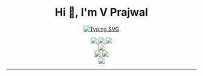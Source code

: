 <h1 align="center">Hi 👋, I'm V Prajwal</h1>

<div align="center">

[![Typing SVG](https://readme-typing-svg.demolab.com?font=Fira+Code&weight=900&size=26&duration=3000&pause=500&color=FDFEFE&background=2A2E3425&center=true&vCenter=true&&lines=AI+Engineer;LLM+Ops+%26+Research;Full+Stack+Developer;Cloud+Developer;Robotics+%26+IoT;Open-Source+Contributor;AI+for+Social+Impact)](https://git.io/typing-svg)

</div>

<div align="center">
    <a href="https://github.com/prajwalv77" target="_blank">
      <img src=https://img.shields.io/badge/github-%232E3440.svg?&style=for-the-badge&logo=github&logoColor=white />
    </a>
    <a href="https://www.linkedin.com/in/v-prajwal-372b3a21b/" target="_blank">
      <img src=https://img.shields.io/badge/linkedin-%232E3440.svg?&style=for-the-badge&logo=linkedin&logoColor=white />
    </a>
    <a href="https://x.com/Rick_Scientist_" target="_blank">
      <img src=https://img.shields.io/badge/twitter-%232E3440.svg?&style=for-the-badge&logo=twitter&logoColor=white />
    </a>
</div>  



<div align="center">
  <a href="https://github.com/prajwalv77">
    <img src="https://github-profile-trophy.vercel.app/?username=prajwalv77&theme=nord&no-frame=true&margin-w=5&row=1" />
  </a>
</div>

<div align="center">
  <a href="https://github.com/prajwalv77">
    <img src="https://github-readme-streak-stats.herokuapp.com/?user=prajwalv77&theme=nord&hide_border=true" />
  </a>
  <a href="https://github.com/prajwalv77">
    <img src="http://github-profile-summary-cards.vercel.app/api/cards/profile-details?username=prajwalv77&theme=nord_dark" />
  </a>
</div>

<div align="center">
  <a href="https://github.com/prajwalv77">
    <img src="https://github-readme-activity-graph.vercel.app/graph?username=prajwalv77&bg_color=2e3440&hide_border=true&point=false&line=88c0d0&radius=8&area=true&area_color=88c0d0&title_color=ffffff&color=ffffff">
  </a>
</div>  

---


